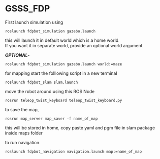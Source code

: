 # GSSS_FDP

First launch simulation using
```
roslaunch fdpbot_simulation gazebo.launch
```
this will launch it in default world which is a home world.<br>
If you want it in separate world, provide an optional world argument<br>

***OPTIONAL***-
```
roslaunch fdpbot_simulation gazebo.launch world:=maze
```

for mapping start the folllowing script in a new terminal
```
roslaunch fdpbot_slam slam.launch
```

move the robot around using this ROS Node
```
rosrun teleop_twist_keyboard teleop_twist_keyboard.py
```

to save the map,
```
rosrun map_server map_saver -f name_of_map
```
this will be stored in home, copy paste yaml and pgm file in slam package inside maps folder

to run navigation
```
roslaunch fdpbot_navigation navigation.launch map:=name_of_map
```
